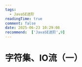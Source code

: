 ```yaml
---
tags:
  - JavaSE进阶
readingTime: true
comment: false
date: 2025-06-23 10:29:08
recommend:  ['JavaSE进阶',9]
---
```


# 字符集、IO流（一）

